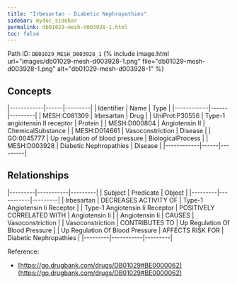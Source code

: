 ```yaml
---
title: "Irbesartan - Diabetic Nephropathies"
sidebar: mydoc_sidebar
permalink: db01029-mesh-d003928-1.html
toc: false 
---
```



Path ID: `DB01029_MESH_D003928_1`
{% include image.html url="images/db01029-mesh-d003928-1.png" file="db01029-mesh-d003928-1.png" alt="db01029-mesh-d003928-1" %}

## Concepts

|------------|------|---------|
| Identifier | Name | Type    |
|------------|------|---------|
| MESH:C081309 | Irbesartan | Drug |
| UniProt:P30556 | Type-1 angiotensin II receptor | Protein |
| MESH:D000804 | Angiotensin II | ChemicalSubstance |
| MESH:D014661 | Vasoconstriction | Disease |
| GO:0045777 | Up regulation of blood pressure | BiologicalProcess |
| MESH:D003928 | Diabetic Nephropathies | Disease |
|------------|------|---------|

## Relationships

|---------|-----------|---------|
| Subject | Predicate | Object  |
|---------|-----------|---------|
| Irbesartan | DECREASES ACTIVITY OF | Type-1 Angiotensin Ii Receptor |
| Type-1 Angiotensin Ii Receptor | POSITIVELY CORRELATED WITH | Angiotensin Ii |
| Angiotensin Ii | CAUSES | Vasoconstriction |
| Vasoconstriction | CONTRIBUTES TO | Up Regulation Of Blood Pressure |
| Up Regulation Of Blood Pressure | AFFECTS RISK FOR | Diabetic Nephropathies |
|---------|-----------|---------|

Reference: 
  - [https://go.drugbank.com/drugs/DB01029#BE0000062](https://go.drugbank.com/drugs/DB01029#BE0000062)

